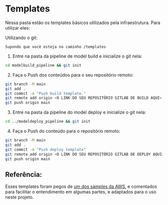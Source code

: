 # Templates

Nessa pasta estão os templates básicos utilizados pela infraestrutura. Para utilizar eles: 

Utilizando o git:

`Supondo que você esteja no caminho /templates`

1. Entre na pasta da pipeline de model build e inicialize o git nela:
```sh 
cd modelbuild_pipeline && git init
```
2. Faça o Push dos conteúdos para o seu repositório remoto:
```sh
git branch -M main
git add .
git commit -m "Push build template."
git remote add origin <O LINK DO SEU REPOSITÓRIO GITLAB DE BUILD AQUI>
git push origin main
```
3. Entre na pasta da pipeline do model deploy e inicialize o git nela:
```sh
cd ../modeldeploy_pipeline && git init
```
4. Faça o Push do conteúdo para o repositório remoto:
```sh
git branch -M main
git add .
git commit -m "Push deploy template"
git remote add origin <O LINK DO SEU REPOSITÓRIO GITLAB DE DEPLOY AQUI>
git push origin main
```

## Referência:

Esses templates foram pegos de [um dos samples da AWS](https://github.com/aws-samples/aws-mlops-pipelines-terraform), e comentados para facilitar o entendimento em algumas partes, e adaptados para o uso neste projeto.
